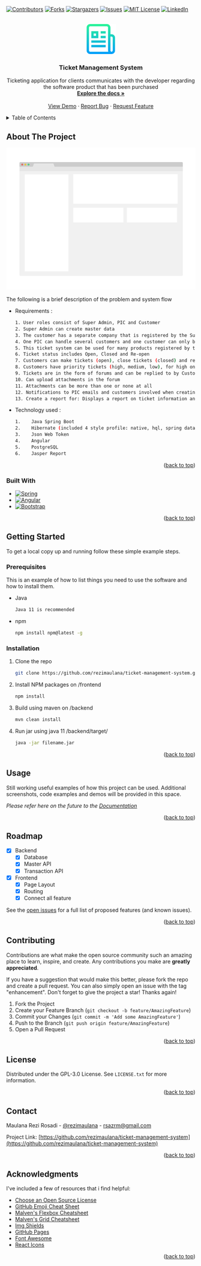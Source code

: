 <a name="readme-top"></a>

<!-- PROJECT SHIELDS -->
[![Contributors][contributors-shield]][contributors-url]
[![Forks][forks-shield]][forks-url]
[![Stargazers][stars-shield]][stars-url]
[![Issues][issues-shield]][issues-url]
[![MIT License][license-shield]][license-url]
[![LinkedIn][linkedin-shield]][linkedin-url]



<!-- PROJECT LOGO -->
<br />
<div align="center">
  <a href="https://github.com/rezimaulana/ticket-management-system">
    <img src="assets/images/logo.png" alt="Logo" width="80" height="80">
  </a>

<h3 align="center">Ticket Management System</h3>

  <p align="center">
    Ticketing application for clients communicates with the developer regarding the software product that has been purchased
    <br />
    <a href="https://github.com/rezimaulana/ticket-management-system"><strong>Explore the docs »</strong></a>
    <br />
    <br />
    <a href="https://github.com/rezimaulana/ticket-management-system">View Demo</a>
    ·
    <a href="https://github.com/rezimaulana/ticket-management-system/issues">Report Bug</a>
    ·
    <a href="https://github.com/rezimaulana/ticket-management-system/issues">Request Feature</a>
  </p>
</div>



<!-- TABLE OF CONTENTS -->
<details>
  <summary>Table of Contents</summary>
  <ol>
    <li>
      <a href="#about-the-project">About The Project</a>
      <ul>
        <li><a href="#built-with">Built With</a></li>
      </ul>
    </li>
    <li>
      <a href="#getting-started">Getting Started</a>
      <ul>
        <li><a href="#prerequisites">Prerequisites</a></li>
        <li><a href="#installation">Installation</a></li>
      </ul>
    </li>
    <li><a href="#usage">Usage</a></li>
    <li><a href="#roadmap">Roadmap</a></li>
    <li><a href="#contributing">Contributing</a></li>
    <li><a href="#license">License</a></li>
    <li><a href="#contact">Contact</a></li>
    <li><a href="#acknowledgments">Acknowledgments</a></li>
  </ol>
</details>



<!-- ABOUT THE PROJECT -->
## About The Project

[![Product Name Screen Shot][product-screenshot]](https://example.com)

The following is a brief description of the problem and system flow
* Requirements :
  ```sh
  1. User roles consist of Super Admin, PIC and Customer
  2. Super Admin can create master data
  3. The customer has a separate company that is registered by the Super Admin
  4. One PIC can handle several customers and one customer can only be handled by one PIC predetermined by the Super Admin
  5. This ticket system can be used for many products registered by the Super Admin at the same time
  6. Ticket status includes Open, Closed and Re-open
  7. Customers can make tickets (open), close tickets (closed) and reopen tickets (re-open)
  8. Customers have priority tickets (high, medium, low), for high one month a maximum of 3 times and for medium a maximum of 5 times and for low unlimited
  9. Tickets are in the form of forums and can be replied to by Customers or PICs
  10. Can upload attachments in the forum
  11. Attachments can be more than one or none at all
  12. Notifications to PIC emails and customers involved when creating/changing ticket status or replying to forums
  13. Create a report for: Displays a report on ticket information and its status
  ```
* Technology used :
  ```sh
  1.	Java Spring Boot 
  2.	Hibernate (included 4 style profile: native, hql, spring data jpql, spring data native)
  3.	Json Web Token
  4.	Angular
  5.	PostgreSQL
  6.	Jasper Report
  ```

<p align="right">(<a href="#readme-top">back to top</a>)</p>



### Built With

* [![Spring][Spring.io]][Spring-url]
* [![Angular][Angular.io]][Angular-url]
* [![Bootstrap][Bootstrap.com]][Bootstrap-url]

<p align="right">(<a href="#readme-top">back to top</a>)</p>



<!-- GETTING STARTED -->
## Getting Started

To get a local copy up and running follow these simple example steps.

### Prerequisites

This is an example of how to list things you need to use the software and how to install them.
* Java
  ```sh
  Java 11 is recommended
  ```
* npm
  ```sh
  npm install npm@latest -g
  ```

### Installation

1. Clone the repo
   ```sh
   git clone https://github.com/rezimaulana/ticket-management-system.git
   ```
2. Install NPM packages on /frontend
   ```sh
   npm install
   ```
3. Build using maven on /backend
   ```sh
   mvn clean install
   ```
4. Run jar using java 11 /backend/target/
   ```sh
   java -jar filename.jar
   ```

<p align="right">(<a href="#readme-top">back to top</a>)</p>



<!-- USAGE EXAMPLES -->
## Usage

Still working useful examples of how this project can be used. Additional screenshots, code examples and demos will be provided in this space. 

_Please refer here on the future to the [Documentation](https://example.com)_

<p align="right">(<a href="#readme-top">back to top</a>)</p>



<!-- ROADMAP -->
## Roadmap

- [x] Backend
    - [x] Database
    - [x] Master API
    - [x] Transaction API
- [x] Frontend
    - [x] Page Layout
    - [x] Routing
    - [x] Connect all feature

See the [open issues](https://github.com/rezimaulana/ticket-management-system/issues) for a full list of proposed features (and known issues).

<p align="right">(<a href="#readme-top">back to top</a>)</p>



<!-- CONTRIBUTING -->
## Contributing

Contributions are what make the open source community such an amazing place to learn, inspire, and create. Any contributions you make are **greatly appreciated**.

If you have a suggestion that would make this better, please fork the repo and create a pull request. You can also simply open an issue with the tag "enhancement".
Don't forget to give the project a star! Thanks again!

1. Fork the Project
2. Create your Feature Branch (`git checkout -b feature/AmazingFeature`)
3. Commit your Changes (`git commit -m 'Add some AmazingFeature'`)
4. Push to the Branch (`git push origin feature/AmazingFeature`)
5. Open a Pull Request

<p align="right">(<a href="#readme-top">back to top</a>)</p>



<!-- LICENSE -->
## License

Distributed under the GPL-3.0 License. See `LICENSE.txt` for more information.

<p align="right">(<a href="#readme-top">back to top</a>)</p>



<!-- CONTACT -->
## Contact

Maulana Rezi Rosadi - [@rezimaulana](https://twitter.com/rezimaulana) - rsazrm@gmail.com

Project Link: [https://github.com/rezimaulana/ticket-management-system](https://github.com/rezimaulana/ticket-management-system)

<p align="right">(<a href="#readme-top">back to top</a>)</p>



<!-- ACKNOWLEDGMENTS -->
## Acknowledgments

I've included a few of resources that i find helpful:

* [Choose an Open Source License](https://choosealicense.com)
* [GitHub Emoji Cheat Sheet](https://www.webpagefx.com/tools/emoji-cheat-sheet)
* [Malven's Flexbox Cheatsheet](https://flexbox.malven.co/)
* [Malven's Grid Cheatsheet](https://grid.malven.co/)
* [Img Shields](https://shields.io)
* [GitHub Pages](https://pages.github.com)
* [Font Awesome](https://fontawesome.com)
* [React Icons](https://react-icons.github.io/react-icons/search)

<p align="right">(<a href="#readme-top">back to top</a>)</p>



<!-- MARKDOWN LINKS & IMAGES -->
<!-- https://www.markdownguide.org/basic-syntax/#reference-style-links -->
[contributors-shield]: https://img.shields.io/github/contributors/rezimaulana/ticket-management-system.svg?style=for-the-badge
[contributors-url]: https://github.com/rezimaulana/ticket-management-system/graphs/contributors
[forks-shield]: https://img.shields.io/github/forks/rezimaulana/ticket-management-system.svg?style=for-the-badge
[forks-url]: https://github.com/rezimaulana/ticket-management-system/network/members
[stars-shield]: https://img.shields.io/github/stars/rezimaulana/ticket-management-system.svg?style=for-the-badge
[stars-url]: https://github.com/rezimaulana/ticket-management-system/stargazers
[issues-shield]: https://img.shields.io/github/issues/rezimaulana/ticket-management-system.svg?style=for-the-badge
[issues-url]: https://github.com/rezimaulana/ticket-management-system/issues
[license-shield]: https://img.shields.io/github/license/rezimaulana/ticket-management-system.svg?style=for-the-badge
[license-url]: https://github.com/rezimaulana/ticket-management-system/blob/master/LICENSE.txt
[linkedin-shield]: https://img.shields.io/badge/-LinkedIn-black.svg?style=for-the-badge&logo=linkedin&colorB=555
[linkedin-url]: https://linkedin.com/in/rezimaulana
[product-screenshot]: assets/images/screenshot.png
[Next.js]: https://img.shields.io/badge/next.js-000000?style=for-the-badge&logo=nextdotjs&logoColor=white
[Next-url]: https://nextjs.org/
[React.js]: https://img.shields.io/badge/React-20232A?style=for-the-badge&logo=react&logoColor=61DAFB
[React-url]: https://reactjs.org/
[Vue.js]: https://img.shields.io/badge/Vue.js-35495E?style=for-the-badge&logo=vuedotjs&logoColor=4FC08D
[Vue-url]: https://vuejs.org/
[Angular.io]: https://img.shields.io/badge/Angular-DD0031?style=for-the-badge&logo=angular&logoColor=white
[Angular-url]: https://angular.io/
[Svelte.dev]: https://img.shields.io/badge/Svelte-4A4A55?style=for-the-badge&logo=svelte&logoColor=FF3E00
[Svelte-url]: https://svelte.dev/
[Laravel.com]: https://img.shields.io/badge/Laravel-FF2D20?style=for-the-badge&logo=laravel&logoColor=white
[Laravel-url]: https://laravel.com
[Bootstrap.com]: https://img.shields.io/badge/Bootstrap-563D7C?style=for-the-badge&logo=bootstrap&logoColor=white
[Bootstrap-url]: https://getbootstrap.com
[JQuery.com]: https://img.shields.io/badge/jQuery-0769AD?style=for-the-badge&logo=jquery&logoColor=white
[JQuery-url]: https://jquery.com 
[Spring.io]: https://img.shields.io/badge/Spring-6DB33F?style=for-the-badge&logo=spring&logoColor=white
[Spring-url]: https://spring.io/
